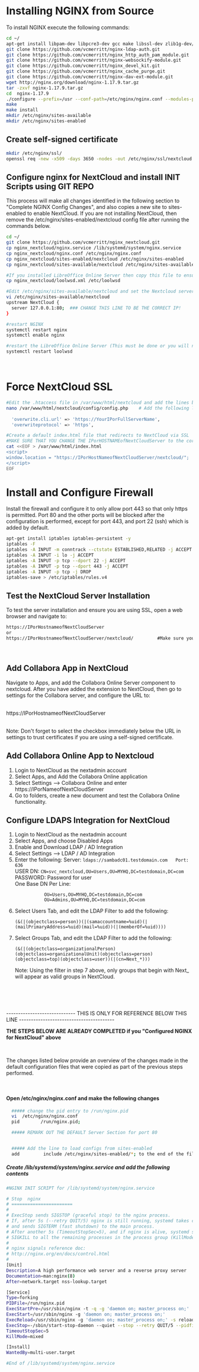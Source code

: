 # Installing NGINX from Source

To install NGINX execute the following commands:

``` bash
cd ~/
apt-get install libpam-dev libpcre3-dev gcc make libssl-dev zlib1g-dev/stable git libxml2 libxml2-dev  libxslt1-dev -y
git clone https://github.com/vcmerritt/nginx-ldap-auth.git
git clone https://github.com/vcmerritt/nginx_http_auth_pam_module.git
git clone https://github.com/vcmerritt/nginx-websockify-module.git
git clone https://github.com/vcmerritt/nginx_devel_kit.git
git clone https://github.com/vcmerritt/nginx_cache_purge.git
git clone https://github.com/vcmerritt/nginx-dav-ext-module.git
wget http://nginx.org/download/nginx-1.17.9.tar.gz
tar -zxvf nginx-1.17.9.tar.gz
cd  nginx-1.17.9
./configure --prefix=/usr --conf-path=/etc/nginx/nginx.conf --modules-path=/etc/nginx/modules/ --add-dynamic-module=/root/nginx_http_auth_pam_module/ --with-http_v2_module --with-http_realip_module --with-http_gzip_static_module --with-http_auth_request_module --with-http_gunzip_module --with-http_ssl_module  --with-stream_ssl_module --with-threads --with-stream --error-log-path=/var/log/nginx/error.log --http-log-path=/var/log/nginx/access.log --with-http_secure_link_module --with-debug --add-dynamic-module=/root/nginx-websockify-module --add-dynamic-module=/root/nginx_devel_kit --add-module=/root/nginx_cache_purge --with-http_dav_module --add-module=/root/nginx-dav-ext-module
make
make install
mkdir /etc/nginx/sites-available
mkdir /etc/nginx/sites-enabled
```

## Create self-signed certificate
``` bash
mkdir /etc/nginx/ssl/
openssl req -new -x509 -days 3650 -nodes -out /etc/nginx/ssl/nextcloud.pem -keyout /etc/nginx/ssl/nextcloud.key
```

## Configure nginx for NextCloud and install INIT Scripts using GIT REPO
This process will make all changes identified in the following section to "Complete NGINX Config Changes", and also copies a new site to sites-enabled to enable NextCloud.  If you are not installing NextCloud, then remove the /etc/nginx/sites-enabled/nextcloud config file after running the commands below.

``` bash
cd ~/
git clone https://github.com/vcmerritt/nginx_nextcloud.git
cp nginx_nextcloud/nginx.service /lib/systemd/system/nginx.service
cp nginx_nextcloud/nginx.conf /etc/nginx/nginx.conf
cp nginx_nextcloud/sites-enabled/nextcloud /etc/nginx/sites-enabled
cp nginx_nextcloud/sites-available/nextcloud /etc/nginx/sites-available

#If you installed LibreOffice Online Server then copy this file to ensure that it works.
cp nginx_nextcloud/loolwsd.xml /etc/loolwsd

#Edit /etc/nginx/sites-available/nextcloud and set the Nextcloud server IP to the IP of the local system or 127.0.0.1
vi /etc/nginx/sites-available/nextcloud
upstream NextCloud {
  server 127.0.0.1:80;  ### CHANGE THIS LINE TO BE THE CORRECT IP!
}

#restart NGINX
systemctl restart nginx
systemctl enable nginx

#restart the LibreOffice Online Server (This must be done or you will not be able to edit documents).
systemctl restart loolwsd
```

<br>

# Force NextCloud SSL

``` bash
#Edit the .htaccess file in /var/www/html/nextcloud and add the lines below right under Rewrite On
nano /var/www/html/nextcloud/config/config.php    # Add the following lines right after the datadirectory path.
  
  'overwrite.cli.url' => 'https://YourIPorFullServerName',       
  'overwriteprotocol' => 'https',

#Create a default index.html file that redirects to NextCloud via SSL
#MAKE SURE THAT YOU CHANGE THE IPorHOSTNAMEofNextCloudServer to the correct IP
cat <<EOF > /var/www/html/index.html
<script>
window.location = "https://IPorHostNameofNextCloudServer/nextcloud/";   
</script>
EOF

```

# Install and Configure Firewall
Install the firewall and configure it to only allow port 443 so that only https is permitted.   Port 80 and the other ports will be blocked after the configuration is performed, except for port 443, and port 22 (ssh) which is added by default.
``` bash
apt-get install iptables iptables-persistent -y
iptables -F
iptables -A INPUT -m conntrack --ctstate ESTABLISHED,RELATED -j ACCEPT
iptables -A INPUT -i lo -j ACCEPT
iptables -A INPUT -p tcp --dport 22 -j ACCEPT
iptables -A INPUT -p tcp --dport 443 -j ACCEPT
iptables -A INPUT -p tcp -j DROP
iptables-save > /etc/iptables/rules.v4
```

## Test the NextCloud Server Installation
To test the server installation and ensure you are using SSL, open a web browser and navigate to:

``` HTML
https://IPorHostnameofNextCloudServer
or
https://IPorHostnameofNextCloudServer/nextcloud/         #Make sure you add  the trailing /
```

<br>

## Add Collabora App in NextCloud
Navigate to Apps, and add the Collabora Online Server component to nextcloud.  After you have added the extension to NextCloud, then go to settings for the Collabora server, and configure the URL to: <br>
<br>

https://IPorHostnameofNextCloudServer

<br>
Note:  Don't forget to select the checkbox immediately below the URL in settings to trust certificates if you are using a self-signed certificate.

## Add Collabora Online App to Nextcloud
1)  Login to NextCloud as the nextadmin account
2)  Select Apps, and Add the Collabora Online application
3)  Select Settings --> Collabora Online and enter https://IPorNameofNextCloudServer
4)  Go to folders, create a new document and test the Collabora Online functionality.

## Configure LDAPS Integration for NextCloud
1)  Login to NextCloud as the nextadmin account
2)  Select Apps, and choose Disabled Apps
3)  Enable and Download LDAP / AD Integration 
4)  Select Settings -->  LDAP / AD Integration
5)  Enter the following:
     Server:   ``` ldaps://sambadc01.testdomain.com   Port:  636 ```  <br>
     USER DN:  ``` CN=svc_nextcloud,OU=Users,OU=MYHQ,DC=testdomain,DC=com ```  <br>
     PASSWORD:  Password for user   <br>
     One Base DN Per Line:  <br>
     ```
                OU=Users,OU=MYHQ,DC=testdomain,DC=com
                OU=Admins,OU=MYHQ,DC=testdomain,DC=com
     ```
6)  Select Users Tab, and edit the LDAP Filter to add the following:
    ```
    (&(|(objectclass=person))(|(samaccountname=%uid)(|(mailPrimaryAddress=%uid)(mail=%uid))(|(memberOf=%uid))))
    ```
7)  Select Groups Tab, and edit the LDAP Filter to add the following:
    ```
    (&(|(objectclass=organizationalPerson)(objectclass=organizationalUnit)(objectclass=person)(objectclass=top)(objectclass=user))(|(cn=Next_*)))
    ```
     Note:  Using the filter in step 7 above, only groups that begin with Next_ will appear as valid groups in NextCloud.
<br>
<br>
<br>
<br>
-----------------------------   THIS IS ONLY FOR REFERENCE BELOW THIS LINE ----------------------------------------

<br>

**THE STEPS BELOW ARE ALREADY COMPLETED if you "Configured NGINX for NextCloud" above**


<br>

The changes listed below provide an overview of the changes made in the default configuration files that were copied as part of the previous steps performed.

<br>

#### Open /etc/nginx/nginx.conf and make the following changes
``` bash
  ##### change the pid entry to /run/nginx.pid
  vi  /etc/nginx/nginx.conf
  pid        /run/nginx.pid;

  ##### REMARK OUT THE DEFAULT Server Section for port 80


  ##### Add the line to load configs from sites-enabled
  add         include /etc/nginx/sites-enabled/*; to the end of the file
```

  ##### Create /lib/systemd/system/nginx.service and add the following contents
  ``` bash
  #NGINX INIT SCRIPT for /lib/systemd/system/nginx.service

# Stop  nginx
# =======================
#
# ExecStop sends SIGSTOP (graceful stop) to the nginx process.
# If, after 5s (--retry QUIT/5) nginx is still running, systemd takes control
# and sends SIGTERM (fast shutdown) to the main process.
# After another 5s (TimeoutStopSec=5), and if nginx is alive, systemd sends
# SIGKILL to all the remaining processes in the process group (KillMode=mixed).
#
# nginx signals reference doc:
# http://nginx.org/en/docs/control.html
#
[Unit]
Description=A high performance web server and a reverse proxy server
Documentation=man:nginx(8)
After=network.target nss-lookup.target

[Service]
Type=forking
PIDFile=/run/nginx.pid
ExecStartPre=/usr/sbin/nginx -t -q -g 'daemon on; master_process on;'
ExecStart=/usr/sbin/nginx -g 'daemon on; master_process on;'
ExecReload=/usr/sbin/nginx -g 'daemon on; master_process on;' -s reload
ExecStop=-/sbin/start-stop-daemon --quiet --stop --retry QUIT/5 --pidfile /run/nginx.pid
TimeoutStopSec=5
KillMode=mixed

[Install]
WantedBy=multi-user.target
 
#End of /lib/systemd/system/nginx.service


```
